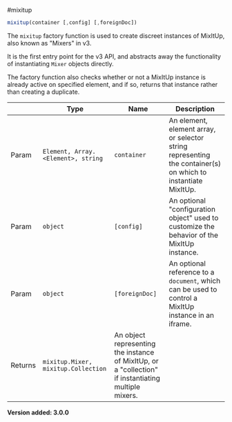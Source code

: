 #mixitup

```js
mixitup(container [,config] [,foreignDoc])
```

The `mixitup` factory function is used to create discreet instances
of MixItUp, also known as "Mixers" in v3.

It is the first entry point for the v3 API, and abstracts away the
functionality of instantiating `Mixer` objects directly.

The factory function also checks whether or not a MixItUp instance is
already active on specified element, and if so, returns that instance
rather than creating a duplicate.

|   |Type | Name | Description
|---|--- | --- | ---
|Param   |`Element, Array.<Element>, string` | `container` | An element, element array, or selector string representing the container(s) on which to instantiate MixItUp.
|Param   |`object` | `[config]` | An optional "configuration object" used to customize the behavior of the MixItUp instance.
|Param   |`object` | `[foreignDoc]` | An optional reference to a `document`, which can be used to control a MixItUp instance in an iframe.
|Returns |`mixitup.Mixer, mixitup.Collection` | An object representing the instance of MixItUp, or a "collection" if instantiating multiple mixers.

**Version added: 3.0.0**
